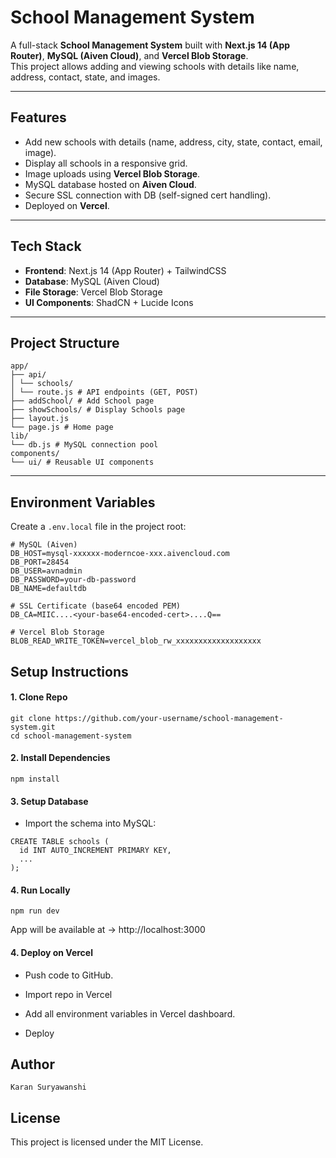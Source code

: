 # School Management System

A full-stack **School Management System** built with **Next.js 14 (App Router)**, **MySQL (Aiven Cloud)**, and **Vercel Blob Storage**.  
This project allows adding and viewing schools with details like name, address, contact, state, and images.

---

## Features

- Add new schools with details (name, address, city, state, contact, email, image).
- Display all schools in a responsive grid.
- Image uploads using **Vercel Blob Storage**.
- MySQL database hosted on **Aiven Cloud**.
- Secure SSL connection with DB (self-signed cert handling).
- Deployed on **Vercel**.

---

## Tech Stack

- **Frontend**: Next.js 14 (App Router) + TailwindCSS
- **Database**: MySQL (Aiven Cloud)
- **File Storage**: Vercel Blob Storage
- **UI Components**: ShadCN + Lucide Icons

---

## Project Structure

```
app/
├── api/
│ └── schools/
│ └── route.js # API endpoints (GET, POST)
├── addSchool/ # Add School page
├── showSchools/ # Display Schools page
├── layout.js
└── page.js # Home page
lib/
└── db.js # MySQL connection pool
components/
└── ui/ # Reusable UI components
```

---

## Environment Variables

Create a `.env.local` file in the project root:

```env
# MySQL (Aiven)
DB_HOST=mysql-xxxxxx-moderncoe-xxx.aivencloud.com
DB_PORT=28454
DB_USER=avnadmin
DB_PASSWORD=your-db-password
DB_NAME=defaultdb

# SSL Certificate (base64 encoded PEM)
DB_CA=MIIC....<your-base64-encoded-cert>....Q==

# Vercel Blob Storage
BLOB_READ_WRITE_TOKEN=vercel_blob_rw_xxxxxxxxxxxxxxxxxxx
```

## Setup Instructions

#### 1. Clone Repo

```
git clone https://github.com/your-username/school-management-system.git
cd school-management-system
```

#### 2. Install Dependencies

```
npm install
```

#### 3. Setup Database

- Import the schema into MySQL:

```
CREATE TABLE schools (
  id INT AUTO_INCREMENT PRIMARY KEY,
  ...
);
```

#### 4. Run Locally

```
npm run dev
```

App will be available at → http://localhost:3000

#### 4. Deploy on Vercel

- Push code to GitHub.

- Import repo in Vercel

- Add all environment variables in Vercel dashboard.

- Deploy

## Author

`Karan Suryawanshi`

## License

This project is licensed under the MIT License.
